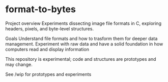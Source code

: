 # format-to-bytes
Project overview
Experiments dissecting image file formats in C, exploring headers, pixels, and byte-level structures.

Goals
Understand file formats and how to trasform them for deeper data management.
Experiment with raw data and have a solid foundation in how computers read and display information

This repository is experimental; code and structures are prototypes and may change.

See /wip for prototypes and experiments
